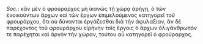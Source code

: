 

*Soc.*: κἂν μὲν ὁ φρούραρχος μὴ ἱκανῶς τῇ χώρᾳ ἀρήγῃ, ὁ τῶν ἐνοικούντων ἄρχων καὶ τῶν ἔργων ἐπιμελούμενος κατηγορεῖ τοῦ φρουράρχου, ὅτι οὐ δύνανται ἐργάζεσθαι διὰ τὴν ἀφυλαξίαν, ἂν δὲ παρέχοντος τοῦ φρουράρχου εἰρήνην τοῖς ἔργοις ὁ ἄρχων ὀλιγάνθρωπόν τε παρέχηται καὶ ἀργὸν τὴν χώραν, τούτου αὖ κατηγορεῖ ὁ φρούραρχος.